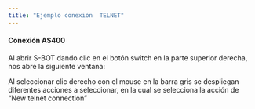 ```yaml
---
title: "Ejemplo conexión  TELNET"
---
```


#### Conexión AS400

Al abrir S-BOT dando clic en el botón switch en la parte superior derecha, nos abre la siguiente ventana:






Al seleccionar clic derecho con el mouse en la barra gris se despliegan diferentes acciones a seleccionar, en la cual se selecciona la acción de “New telnet connection”